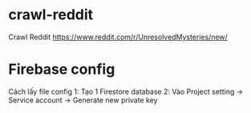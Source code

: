 # crawl-reddit
Crawl Reddit https://www.reddit.com/r/UnresolvedMysteries/new/

# Firebase config
Cách lấy file config
 1: Tạo 1 Firestore database
 2: Vào Project setting -> Service account -> Generate new private key
